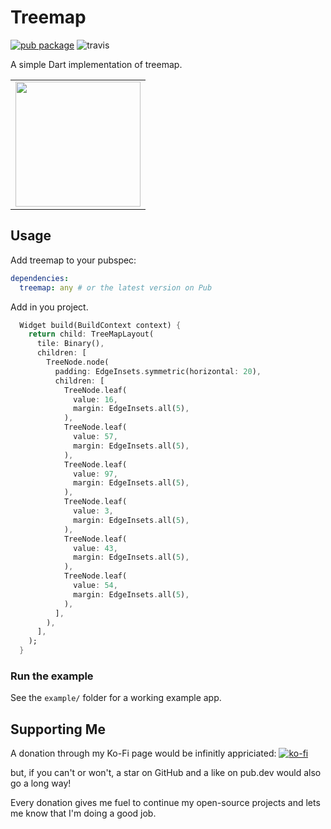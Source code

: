 # Treemap

[![pub package](https://img.shields.io/pub/v/treemap.svg)](https://pub.dartlang.org/packages/treemap) ![travis](https://api.travis-ci.com/lpongetti/treemap.svg?branch=master)

A simple Dart implementation of treemap.

<div style="text-align: center"><table><tr>
  <td style="text-align: center">
  <a href="https://github.com/lpongetti/treemap/blob/master/example.png">
    <img src="https://github.com/lpongetti/treemap/blob/master/example.png" width="200"/></a>
</td>
</tr></table></div>

## Usage

Add treemap to your pubspec:

```yaml
dependencies:
  treemap: any # or the latest version on Pub
```

Add in you project.

```dart
  Widget build(BuildContext context) {
    return child: TreeMapLayout(
      tile: Binary(),
      children: [
        TreeNode.node(
          padding: EdgeInsets.symmetric(horizontal: 20),
          children: [
            TreeNode.leaf(
              value: 16,
              margin: EdgeInsets.all(5),
            ),
            TreeNode.leaf(
              value: 57,
              margin: EdgeInsets.all(5),
            ),
            TreeNode.leaf(
              value: 97,
              margin: EdgeInsets.all(5),
            ),
            TreeNode.leaf(
              value: 3,
              margin: EdgeInsets.all(5),
            ),
            TreeNode.leaf(
              value: 43,
              margin: EdgeInsets.all(5),
            ),
            TreeNode.leaf(
              value: 54,
              margin: EdgeInsets.all(5),
            ),
          ],
        ),
      ],
    );
  }
```

### Run the example

See the `example/` folder for a working example app.

## Supporting Me

A donation through my Ko-Fi page would be infinitly appriciated:
[![ko-fi](https://ko-fi.com/img/githubbutton_sm.svg)](https://ko-fi.com/lorenzopongetti)

but, if you can't or won't, a star on GitHub and a like on pub.dev would also go a long way!

Every donation gives me fuel to continue my open-source projects and lets me know that I'm doing a good job.